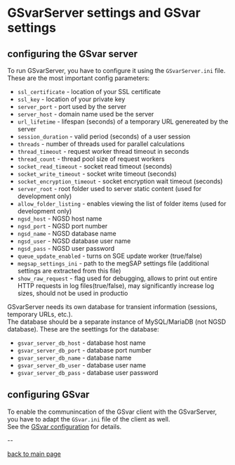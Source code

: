 # GSvarServer settings and GSvar settings


## configuring the GSvar server

To run GSvarServer, you have to configure it using the `GSvarServer.ini` file.  
These are the most important config parameters:

* `ssl_certificate` - location of your SSL certificate
* `ssl_key` - location of your private key
* `server_port` - port used by the server
* `server_host` - domain name used be the server
* `url_lifetime` - lifespan (seconds) of a temporary URL genereated by the server
* `session_duration` - valid period (seconds) of a user session
* `threads` - number of threads used for parallel calculations
* `thread_timeout` - request worker thread timeout in seconds
* `thread_count` - thread pool size of request workers
* `socket_read_timeout` - socket read timeout (seconds)
* `socket_write_timeout` - socket write timeout (seconds)
* `socket_encryption_timeout` - socket encryption wait timeout (seconds)
* `server_root` - root folder used to server static content (used for development only)
* `allow_folder_listing` - enables viewing the list of folder items (used for development only)
* `ngsd_host` - NGSD host name
* `ngsd_port` - NGSD port number
* `ngsd_name` - NGSD database name
* `ngsd_user` - NGSD database user name
* `ngsd_pass` - NGSD user password
* `queue_update_enabled` - turns on SGE update worker (true/false)
* `megsap_settings_ini` - path to the megSAP settings file (additional settings are extracted from this file)
* `show_raw_request` - flag used for debugging, allows to print out entire HTTP requests in log files(true/false), may significantly increase log sizes, should not be used in productio

GSvarServer needs its own database for transient information (sessions, temporary URLs, etc.).  
The database should be a separate instance of MySQL/MariaDB (not NGSD database).
These are the seettings for the database:

* `gsvar_server_db_host` - database host name
* `gsvar_server_db_port` - database port number
* `gsvar_server_db_name` - database name
* `gsvar_server_db_user` - database user name
* `gsvar_server_db_pass` - database user password

## configuring GSvar

To enable the communincation of the GSvar client with the GSvarServer, you have to adapt the `GSvar.ini` file of the client as well.  
See the [GSvar configuration](../GSvar/configuration.md) for details.

--

[back to main page](index.md)

